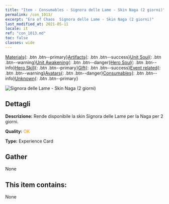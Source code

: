 ```yaml
---
title: "Item - Consumables - Signora delle Lame - Skin Naga (2 giorni)"
permalink: /con_1013/
excerpt: "Era of Chaos  Signora delle Lame - Skin Naga (2 giorni)"
last_modified_at: 2021-05-11
locale: it
ref: "con_1013.md"
toc: false
classes: wide
---
```

 [Materials](/ItemsIT/){: .btn .btn--primary}[Artifacts](/ItemsIT/Artifacts/){: .btn .btn--success}[Unit Soul](/ItemsIT/UnitSoul/){: .btn .btn--warning}[Unit Awakening](/ItemsIT/UnitAwakening/){: .btn .btn--danger}[Hero Soul](/ItemsIT/HeroSoul/){: .btn .btn--info}[Hero Skill](/ItemsIT/HeroSkill/){: .btn .btn--primary}[Gift](/ItemsIT/Gift/){: .btn .btn--success}[Event related](/ItemsIT/Events/){: .btn .btn--warning}[Avatars](/ItemsIT/Avatars/){: .btn .btn--danger}[Consumables](/ItemsIT/Consumables/){: .btn .btn--info}[Unknown](/ItemsIT/Unknown/){: .btn .btn--primary}

 ![Signora delle Lame - Skin Naga (2 giorni)](/images/u/ti_najia.jpg)

## Dettagli
 **Descrizione:** Rende disponibile la skin Signora delle Lame per la Naga per 2 giorni.

 **Quality:** <span style="color: #FF8C00">OK</span>

 **Type:** Experience Card

## Gather

  None

## This item contains:

  None

